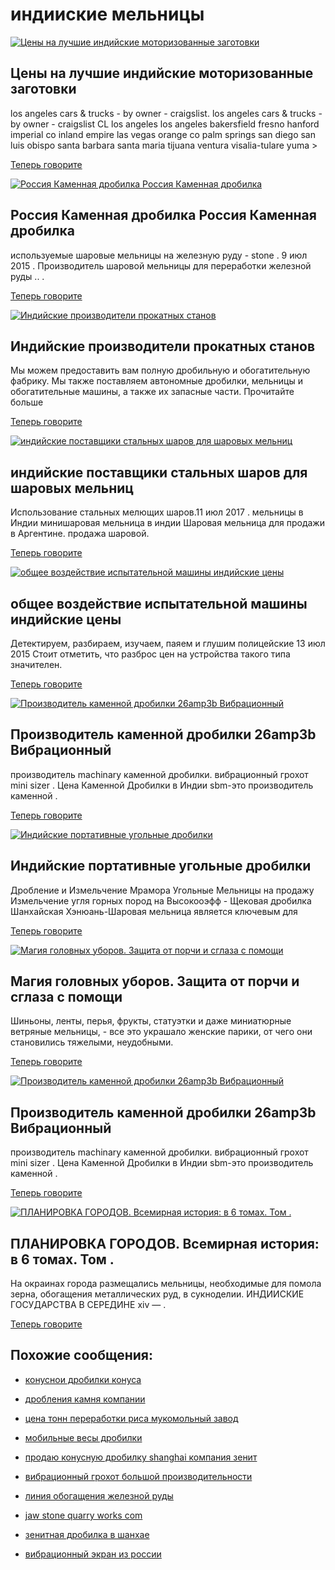 # индииские мельницы
<a href="https://ru.ecuriezuff.be/products/" target="_blank">![Цены на лучшие индийские моторизованные заготовки](https://github.com/millmachine/images/raw/main/446.jpg)</a>
## Цены на лучшие индийские моторизованные заготовки
los angeles cars & trucks - by owner - craigslist. los angeles cars & trucks - by owner - craigslist CL los angeles los angeles bakersfield fresno hanford imperial co inland empire las vegas orange co palm springs san diego san luis obispo santa barbara santa maria tijuana ventura visalia-tulare yuma >
<a href="https://ru.ecuriezuff.be/products/" target="_blank">Теперь говорите</a>
<a href="https://ru.ecuriezuff.be/products/" target="_blank">![Россия Каменная дробилка Россия Каменная дробилка ](https://github.com/millmachine/images/raw/main/377.jpg)</a>
## Россия Каменная дробилка Россия Каменная дробилка 
используемые шаровые мельницы на железную руду - stone . 9 июл 2015 . Производитель шаровой мельницы для переработки железной руды .. .
<a href="https://ru.ecuriezuff.be/products/" target="_blank">Теперь говорите</a>
<a href="https://ru.ecuriezuff.be/products/" target="_blank">![Индийские производители прокатных станов](https://github.com/millmachine/images/raw/main/548.jpg)</a>
## Индийские производители прокатных станов
Мы можем предоставить вам полную дробильную и обогатительную фабрику. Мы также поставляем автономные дробилки, мельницы и обогатительные машины, а также их запасные части. Прочитайте больше
<a href="https://ru.ecuriezuff.be/products/" target="_blank">Теперь говорите</a>
<a href="https://ru.ecuriezuff.be/products/" target="_blank">![индийские поставщики стальных шаров для шаровых мельниц](https://github.com/millmachine/images/raw/main/296.jpg)</a>
## индийские поставщики стальных шаров для шаровых мельниц
Использование стальных мелющих шаров.11 июл 2017 .  мельницы в Индии минишаровая мельница в индии Шаровая мельница для продажи в Аргентине. продажа шаровой.
<a href="https://ru.ecuriezuff.be/products/" target="_blank">Теперь говорите</a>
<a href="https://ru.ecuriezuff.be/products/" target="_blank">![общее воздействие испытательной машины индийские цены](https://github.com/millmachine/images/raw/main/653.jpg)</a>
## общее воздействие испытательной машины индийские цены
Детектируем, разбираем, изучаем, паяем и глушим полицейские  13 июл 2015  Стоит отметить, что разброс цен на устройства такого типа значителен. 
<a href="https://ru.ecuriezuff.be/products/" target="_blank">Теперь говорите</a>
<a href="https://ru.ecuriezuff.be/products/" target="_blank">![Производитель каменной дробилки 26amp3b Вибрационный ](https://github.com/millmachine/images/raw/main/329.jpg)</a>
## Производитель каменной дробилки 26amp3b Вибрационный 
производитель machinary каменной дробилки. вибрационный грохот mini sizer . Цена Каменной Дробилки в Индии sbm-это производитель каменной .
<a href="https://ru.ecuriezuff.be/products/" target="_blank">Теперь говорите</a>
<a href="https://ru.ecuriezuff.be/products/" target="_blank">![Индийские портативные угольные дробилки](https://github.com/millmachine/images/raw/main/257.jpg)</a>
## Индийские портативные угольные дробилки
Дробление и Измельчение Мрамора Угольные Мельницы на продажу Измельчение угля горных пород на Высокооэфф - Щековая дробилка Шанхайская Хэнюань-Шаровая мельница является ключевым для 
<a href="https://ru.ecuriezuff.be/products/" target="_blank">Теперь говорите</a>
<a href="https://ru.ecuriezuff.be/products/" target="_blank">![Магия головных уборов. Защита от порчи и сглаза с помощи ](https://github.com/millmachine/images/raw/main/143.jpg)</a>
## Магия головных уборов. Защита от порчи и сглаза с помощи 
Шиньоны, ленты, перья, фрукты, статуэтки и даже миниатюрные ветряные мельницы, - все это украшало женские парики, от чего они становились тяжелыми, неудобными.
<a href="https://ru.ecuriezuff.be/products/" target="_blank">Теперь говорите</a>
<a href="https://ru.ecuriezuff.be/products/" target="_blank">![Производитель каменной дробилки 26amp3b Вибрационный ](https://github.com/millmachine/images/raw/main/662.jpg)</a>
## Производитель каменной дробилки 26amp3b Вибрационный 
производитель machinary каменной дробилки. вибрационный грохот mini sizer . Цена Каменной Дробилки в Индии sbm-это производитель каменной .
<a href="https://ru.ecuriezuff.be/products/" target="_blank">Теперь говорите</a>
<a href="https://ru.ecuriezuff.be/products/" target="_blank">![ПЛАНИРОВКА ГОРОДОВ. Всемирная история: в 6 томах. Том .](https://github.com/millmachine/images/raw/main/567.jpg)</a>
## ПЛАНИРОВКА ГОРОДОВ. Всемирная история: в 6 томах. Том .
На окраинах города размещались мельницы, необходимые для помола зерна, обогащения металлических руд, в сукноделии.  ИНДИИСКИЕ ГОСУДАРСТВА В СЕРЕДИНЕ xiv — .
<a href="https://ru.ecuriezuff.be/products/" target="_blank">Теперь говорите</a>
## Похожие сообщения:
* [конуснои дробилки конуса](%D0%BA%D0%BE%D0%BD%D1%83%D1%81%D0%BD%D0%BE%D0%B8%20%D0%B4%D1%80%D0%BE%D0%B1%D0%B8%D0%BB%D0%BA%D0%B8%20%D0%BA%D0%BE%D0%BD%D1%83%D1%81%D0%B0.md)
* [дробления камня компании](%D0%B4%D1%80%D0%BE%D0%B1%D0%BB%D0%B5%D0%BD%D0%B8%D1%8F%20%D0%BA%D0%B0%D0%BC%D0%BD%D1%8F%20%D0%BA%D0%BE%D0%BC%D0%BF%D0%B0%D0%BD%D0%B8%D0%B8.md)
* [цена тонн переработки риса мукомольный завод](%D1%86%D0%B5%D0%BD%D0%B0%20%D1%82%D0%BE%D0%BD%D0%BD%20%D0%BF%D0%B5%D1%80%D0%B5%D1%80%D0%B0%D0%B1%D0%BE%D1%82%D0%BA%D0%B8%20%D1%80%D0%B8%D1%81%D0%B0%20%D0%BC%D1%83%D0%BA%D0%BE%D0%BC%D0%BE%D0%BB%D1%8C%D0%BD%D1%8B%D0%B9%20%D0%B7%D0%B0%D0%B2%D0%BE%D0%B4.md)
* [мобильные весы дробилки](%D0%BC%D0%BE%D0%B1%D0%B8%D0%BB%D1%8C%D0%BD%D1%8B%D0%B5%20%D0%B2%D0%B5%D1%81%D1%8B%20%D0%B4%D1%80%D0%BE%D0%B1%D0%B8%D0%BB%D0%BA%D0%B8.md)
* [продаю конусную дробилку shanghai компания зенит](%D0%BF%D1%80%D0%BE%D0%B4%D0%B0%D1%8E%20%D0%BA%D0%BE%D0%BD%D1%83%D1%81%D0%BD%D1%83%D1%8E%20%D0%B4%D1%80%D0%BE%D0%B1%D0%B8%D0%BB%D0%BA%D1%83%20shanghai%20%D0%BA%D0%BE%D0%BC%D0%BF%D0%B0%D0%BD%D0%B8%D1%8F%20%D0%B7%D0%B5%D0%BD%D0%B8%D1%82.md)
* [вибрационный грохот большой производительности](%D0%B2%D0%B8%D0%B1%D1%80%D0%B0%D1%86%D0%B8%D0%BE%D0%BD%D0%BD%D1%8B%D0%B9%20%D0%B3%D1%80%D0%BE%D1%85%D0%BE%D1%82%20%D0%B1%D0%BE%D0%BB%D1%8C%D1%88%D0%BE%D0%B9%20%D0%BF%D1%80%D0%BE%D0%B8%D0%B7%D0%B2%D0%BE%D0%B4%D0%B8%D1%82%D0%B5%D0%BB%D1%8C%D0%BD%D0%BE%D1%81%D1%82%D0%B8.md)
* [линия обогащения железной руды](%D0%BB%D0%B8%D0%BD%D0%B8%D1%8F%20%D0%BE%D0%B1%D0%BE%D0%B3%D0%B0%D1%89%D0%B5%D0%BD%D0%B8%D1%8F%20%D0%B6%D0%B5%D0%BB%D0%B5%D0%B7%D0%BD%D0%BE%D0%B9%20%D1%80%D1%83%D0%B4%D1%8B.md)
* [jaw stone quarry works com](jaw%20stone%20quarry%20works%20com.md)
* [зенитная дробилка в шанхае](%D0%B7%D0%B5%D0%BD%D0%B8%D1%82%D0%BD%D0%B0%D1%8F%20%D0%B4%D1%80%D0%BE%D0%B1%D0%B8%D0%BB%D0%BA%D0%B0%20%D0%B2%20%D1%88%D0%B0%D0%BD%D1%85%D0%B0%D0%B5.md)
* [вибрационный экран из россии](%D0%B2%D0%B8%D0%B1%D1%80%D0%B0%D1%86%D0%B8%D0%BE%D0%BD%D0%BD%D1%8B%D0%B9%20%D1%8D%D0%BA%D1%80%D0%B0%D0%BD%20%D0%B8%D0%B7%20%D1%80%D0%BE%D1%81%D1%81%D0%B8%D0%B8.md)
